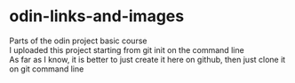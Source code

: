 # odin-links-and-images
Parts of the odin project basic course  
I uploaded this project starting from git init on the command line  
As far as I know, it is better to just create it here on github, then just clone it on git command line  